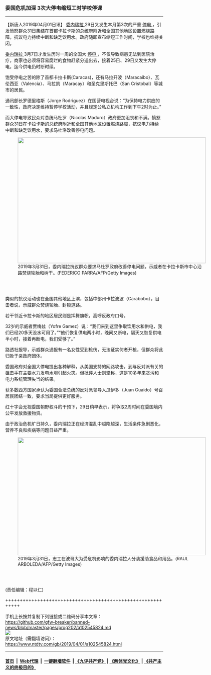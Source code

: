 ### 委国危机加深 3次大停电缩短工时学校停课
------------------------

<div class="post_content" itemprop="articleBody">
 <p>
  【新唐人2019年04月01日讯】
  <a href="https://www.ntdtv.com/gb/委内瑞拉.htm">
   委内瑞拉
  </a>
  29日又发生本月第3次的严重
  <a href="https://www.ntdtv.com/gb/停电.htm">
   停电
  </a>
  ，引发愤怒群众31日集结在首都卡拉卡斯的总统府附近和全国其他地区设置燃烧路障，抗议电力持续中断和缺乏饮用水。政府随即宣布缩短工作时间，学校也维持关闭。
 </p>
 <p>
  <a href="https://www.ntdtv.com/gb/委内瑞拉.htm">
   委内瑞拉
  </a>
  3月7日才发生历时一周的全国大
  <a href="https://www.ntdtv.com/gb/停电.htm">
   停电
  </a>
  ，不仅导致病患无法到医院治疗，商家也必须将容易腐烂的食物赶紧分送出去，接着25日、29日又发生大停电，迄今供电仍时断时续。
 </p>
 <p>
  饱受停电之苦的除了首都卡拉卡斯(Caracas)，还有马拉开波（Maracaibo）、瓦伦西亚（Valencia）、马拉凯（Maracay）和圣克里斯托巴（San Cristobal）等城市的居民。
 </p>
 <p>
  通讯部长罗德里格斯（Jorge Rodriguez）在国营电视台说：“为保持电力供应的一致性，政府决定维持暂停学校活动，并且规定公私立机构工作到下午2时为止。”
 </p>
 <p>
  而大停电导致民众对总统马杜罗（Nicolas Maduro）政府更加沮丧和不满。愤怒群众31日在卡拉卡斯的总统府附近和全国其他地区设置燃烧路障，抗议电力持续中断和缺乏饮用水，要求马杜洛改善停电问题。
 </p>
 <figure class="wp-caption alignnone" id="attachment_102545841" style="width: 600px">
  <img alt="" class="size-medium wp-image-102545841" height="400" src="https://www.ntdtv.com/assets/uploads/2019/04/GettyImages-1134119266-600x400.jpg" width="600">
   <br/><figcaption class="wp-caption-text">
    2019年3月31日，委内瑞拉抗议群众要求马杜罗政府改善停电问题，示威者在卡拉卡斯市中心沿路焚烧轮胎和树干。(FEDERICO PARRA/AFP/Getty Images)
   </figcaption><br/>
  </img>
 </figure><br/>
 <p>
  类似的抗议活动也在全国其他地区上演，包括中部州卡拉波波（Carabobo），目击者说，示威群众焚烧轮胎、封锁道路。
 </p>
 <p>
  若干邻近卡拉卡斯的地区居民则是挥舞旗帜，高呼反政府口号。
 </p>
 <p>
  32岁的示威者贾梅兹（Yofre Gamez）说：“我们来到这里争取饮用水和供电，我们已经20多天没水可用了。”“他们恢复供电两小时，晚间又断电，隔天又恢复供电半小时，接着再断电，我们受够了。”
 </p>
 <p>
  路透社报导，示威群众通报有一名女性受到枪伤，无法证实何者开枪，但群众将此归咎于亲政府团体。
 </p>
 <p>
  委国政府对全国大停电提出各种解释，从美国支持的网路攻击，到与反对派有关的狙击手在主要水力发电水坝引起火灾。但批评人士则坚称，这是10多年来贪污和电力系统管理失当的结果。
 </p>
 <p>
  获多数西方国家承认为委国合法总统的反对派领导人瓜伊多（Juan Guaido）号召居民团结一致，要求当局提供更好服务。
 </p>
 <p>
  红十字会无视委国朝野权斗的干预下，29日稍早表示，将争取2周时间在委国境内公平发放救援物资。
 </p>
 <p>
  由于政治危机旷日持久，委内瑞拉正在经济混乱中越陷越深，生活条件急剧恶化，营养不良和疾病等问题日益严重。
 </p>
 <figure class="wp-caption alignnone" id="attachment_102545846" style="width: 600px">
  <img alt="" class="size-medium wp-image-102545846" height="375" src="https://www.ntdtv.com/assets/uploads/2019/04/GettyImages-1134161972-600x375.jpg" width="600">
   <br/><figcaption class="wp-caption-text">
    2019年3月31日，志工在波哥大为受危机影响的委内瑞拉人分装援助食品和用品。(RAUL ARBOLEDA/AFP/Getty Images)
   </figcaption><br/>
  </img>
 </figure><br/>
 <p>
 </p>
 <p>
  (责任编辑：程以仁)
 </p>
 <div class="single_ad">
 </div>
</div>

+++++++++++++++++++++++++++++++++++++++++++++++++++++++++++<br/><br/>
手机上长按并复制下列链接或二维码分享本文章：<br/>
https://github.com/gfw-breaker/banned-news/blob/master/pages/prog202/a102545824.md <br/>
<a href='https://github.com/gfw-breaker/banned-news/blob/master/pages/prog202/a102545824.md'><img src='https://github.com/gfw-breaker/banned-news/blob/master/pages/prog202/a102545824.md.png'/></a> <br/>
原文地址（需翻墙访问）：https://www.ntdtv.com/gb/2019/04/01/a102545824.html


------------------------
#### [首页](https://github.com/gfw-breaker/banned-news/blob/master/README.md) &nbsp;|&nbsp; [Web代理](https://github.com/labour-camp/helloworld) &nbsp;|&nbsp; [一键翻墙软件](https://github.com/gfw-breaker/nogfw/blob/master/README.md) &nbsp;| [《九评共产党》](https://github.com/gfw-breaker/9ping.md/blob/master/README.md#九评之一评共产党是什么) | [《解体党文化》](https://github.com/gfw-breaker/jtdwh.md/blob/master/README.md) | [《共产主义的终极目的》](https://github.com/gfw-breaker/gczydzjmd.md/blob/master/README.md)


